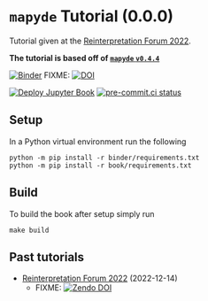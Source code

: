 # `mapyde` Tutorial (0.0.0)

Tutorial given at the [Reinterpretation Forum 2022](https://indico.cern.ch/event/1197680/).

**The tutorial is based off of [`mapyde` `v0.4.4`](https://pypi.org/project/mapyde/0.4.4/)**

[![Binder](https://mybinder.org/badge_logo.svg)](https://mybinder.org/v2/gh/scipp-atlas/mapyde-tutorial-rif2022/main?urlpath=lab)
FIXME: [![DOI](https://zenodo.org/badge/DOI/10.5281/zenodo.4670321.svg)](https://doi.org/10.5281/zenodo.4670321)

[![Deploy Jupyter Book](https://github.com/scipp-atlas/mapyde-tutorial-rif2022/workflows/Deploy%20Jupyter%20Book/badge.svg?branch=main)](https://scipp-atlas.github.io/mapyde-tutorial-rif2022/)
[![pre-commit.ci status](https://results.pre-commit.ci/badge/github/scipp-atlas/mapyde-tutorial-rif2022/main.svg)](https://results.pre-commit.ci/latest/github/scipp-atlas/mapyde-tutorial-rif2022/main)

## Setup

In a Python virtual environment run the following

```
python -m pip install -r binder/requirements.txt
python -m pip install -r book/requirements.txt
```

## Build

To build the book after setup simply run

```
make build
```

## Past tutorials

* [Reinterpretation Forum 2022](https://indico.cern.ch/event/1197680/) (2022-12-14)
   - FIXME: [![Zendo DOI](https://zenodo.org/badge/DOI/10.5281/zenodo.4670322.svg)](https://doi.org/10.5281/zenodo.4670322)
